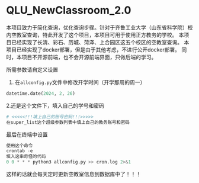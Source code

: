 # QLU_NewClassroom_2.0

 本项目致力于简化查询，优化查询步骤。针对于齐鲁工业大学（山东省科学院）校内空教室查询，特此开发了这个项目，本项目可用于使用正方教务的学校。
 本项目已经实现了长清、彩石、历城、菏泽、上合园区这五个校区的空教室查询。
 本项目已经实现了docker部署，但是由于其他考虑，不进行公开docker部署。
 同时，本项目不开源前端，也不会开源前端界面，只做后端的学习。

 所需参数请自定义设置

1. 在```allconfig.py```文件中修改开学时间（开学那周的周一）
```python
datetime.date(2024, 2, 26)
```
2.还是这个文件下，填入自己的学号和密码
```python
# <<<<<!!!填上自己的账号密码!!!>>>>>
在super_list这个超级参数列表中填上自己的教务账号和密码
```
最后在终端中设置
```python
使用这个命令
crontab -e
填入这串奇怪的代码
0 0 * * * python3 allconfig.py >> cron.log 2>&1
```
这样的话就会每天定时更新空教室信息到数据库中了！！！
